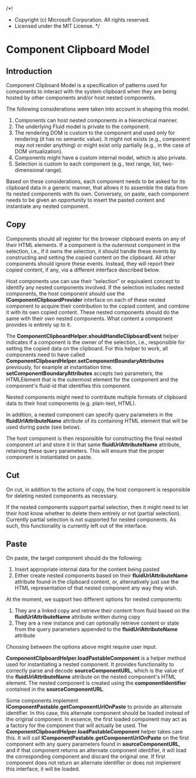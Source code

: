/*!
 * Copyright (c) Microsoft Corporation. All rights reserved.
 * Licensed under the MIT License.
 */
# Component Clipboard Model

## Introduction

Component Clipboard Model is a specification of patterns used for components to interact
with the system clipboard when they are being hosted by other components and/or host
nested components.

The following considerations were taken into account in shaping this model.

1. Components can host nested components in a hierarchical manner.
2. The underlying Fluid model is private to the component.
3. The rendering DOM is custom to the component and used only for rendering (it has no semantic
   value). It might not exists (e.g., component may not render anything) or might exist only
   partially (e.g., in the case of DOM virtualization).
4. Components might have a custom internal model, which is also private.
5. Selection is custom to each component (e.g., text range, list, two-dimensional range).

Based on these considerations, each component needs to be asked for its clipboard data in a generic
manner, that allows it to assemble the data from its nested components with its own. Conversely,
on paste, each component needs to be given an opportunity to insert the pasted content and instantiate
any nested component.

## Copy

Components should all register for the browser clipboard events on any of their HTML elements.
If a component is the outermost component in the selection, i.e., if it owns the selection, it
should handle these events by constructing and setting the copied content on the clipboard. All
other components should ignore these events. Instead, they will report their copied content, if any,
via a different interface described below.

Host components use can use their “selection” or equivalent concept to identify any nested
components involved. If the selection includes nested components, the host component
should use the **IComponentClipboardProvider** interface on each of these nested component to acquire
their contribution to the copied content, and combine it with its own copied content. These nested
components should do the same with their own nested components. What content a component provides is
entirely up to it.

The **ComponentClipboardHelper.shouldHandleClipboardEvent** helper indicates if a component is the
owner of the selection, i.e., responsible for setting the copied data on the clipboard. For this helper
to work, all components need to have called **ComponentClipboardHelper.setComponentBoundaryAttributes**
previously, for example at instantiation time. **setComponentBoundaryAttributes** accepts two parameters,
the HTMLElement that is the outermost element for the component and the component's fluid-id that identifies
this component.

Nested components might need to contribute multiple formats of clipboard data to their host components
(e.g. plain-text, HTML).

In addition, a nested component can specify query parameters in the **fluidUrlAttributeName** attribute
of its containing HTML element that will be used during paste (see below).

The host component is then responsible for constructing the final nested component url and store it
in that same **fluidUrlAttributeName** attribute, retaining these query parameters. This will
ensure that the proper component is instantiated on paste.

## Cut

On cut, in addition to the actions of copy, the host component is responsible for deleting nested
components as necessary.

If the nested components support partial selection, then it might need to let their host know whether
to delete them entirely or not (partial selection). Currently partial selection is not supported for
nested components. As such, this functionality is currently left out of the interface.

## Paste

On paste, the target component should do the following:

1. Insert appropriate internal data for the content being pasted
2. Either create nested components based on their **fluidUrlAttributeName** attribute found
   in the clipboard content, or, alternatively just use the HTML representation of that nested component
   any way they wish.

At the moment, we support two different options for nested components:

1. They are a linked copy and retrieve their content from fluid based on the **fluidUrlAttributeName** attribute
   written during copy
2. They are a new instance and can optionally retrieve content or state from the query parameters
   appended to the **fluidUrlAttributeName** attribute

Choosing between the options above might require user input.

**ComponentClipboardHelper.loadPastableComponent** is a helper method used for instantiating a nested
component. It provides functionality to correctly parse and decode **sourceComponentURL**, which is
the value of the **fluidUrlAttributeName** attribute on the nested component's HTML element. The nested
component is created using the **componentIdentifier** contained in the **sourceComponentURL**.

Some components implement **IComponentPastable.getComponentUrlOnPaste** to provide an alternate identifier.
In this case, this alternate component should be loaded instead of the original component. In essence,
the first loaded component may act as a factory for the component that will actually be used. The
**ComponentClipboardHelper.loadPastableComponent** helper takes care this. It will call
**IComponentPastable.getComponentUrlOnPaste** on the first component with any query parameters found in
**sourceComponentURL**, and if that component returns an alternate component identifier, it will load the
corresponding component and discard the original one. If first component does not return an alternate identifier
or does not implement this interface, it will be loaded.
